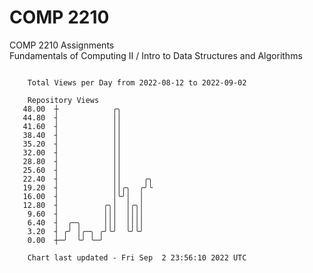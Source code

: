 # COMP 2210
COMP 2210 Assignments  
Fundamentals of Computing II / Intro to Data Structures and Algorithms

```

    Total Views per Day from 2022-08-12 to 2022-09-02

    Repository Views
   48.00  ┼            ╭╮
   44.80  ┤            ││
   41.60  ┤            ││
   38.40  ┤            ││
   35.20  ┤            ││
   32.00  ┤            ││
   28.80  ┤            ││
   25.60  ┤            ││
   22.40  ┤            ││     ╭╮
   19.20  ┤            ││╭╮  ╭╯╰
   16.00  ┤            │╰╯│  │
   12.80  ┤          ╭╮│  │╭╮│
    9.60  ┤          │││  ││││
    6.40  ┤  ╭─╮     │││  ││││
    3.20  ┤ ╭╯ │╭─╮ ╭╯╰╯  ╰╯╰╯
    0.00  ┼─╯  ╰╯ ╰─╯

    Chart last updated - Fri Sep  2 23:56:10 2022 UTC
    
```
